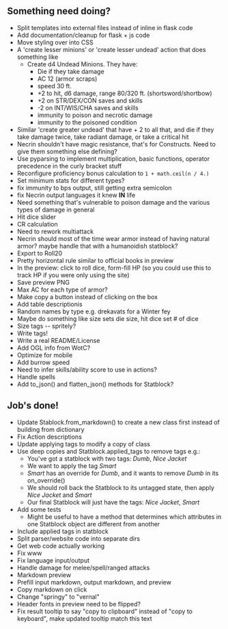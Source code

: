## Something need doing?

* Split templates into external files instead of inline in flask code
* Add documentation/cleanup for flask + js code
* Move styling over into CSS
* A 'create lesser minions' or 'create lesser undead' action that does something like
   * Create d4 Undead Minions. They have:
      * Die if they take damage
      * AC 12 (armor scraps)
      * speed 30 ft.
      * +2 to hit, d6 damage, range 80/320 ft. (shortsword/shortbow)
      * +2 on STR/DEX/CON saves and skills
      * -2 on INT/WIS/CHA saves and skills
      * immunity to poison and necrotic damage
      * immunity to the poisoned condition
* Similar 'create greater undead' that have + 2 to all that, and die if they take damage twice, take radiant damage, or take a critical hit
* Necrin shouldn't have magic resistance, that's for Constructs. Need to give them something else defining?
* Use pyparsing to implement multiplication, basic functions, operator precedence in the curly bracket stuff
* Reconfigure proficiency bonus calculation to `1 + math.ceil(n / 4.)`
* Set minimum stats for different types?
* fix immunity to bps output, still getting extra semicolon
* fix Necrin output languages it knew **IN** life
* Need something that's vulnerable to poison damage and the various types of damage in general
* Hit dice slider
* CR calculation
* Need to rework multiattack
* Necrin should most of the time wear armor instead of having natural armor? maybe handle that with a humanoidish statblock?
* Export to Roll20
* Pretty horizontal rule similar to official books in preview
* In the preview: click to roll dice, form-fill HP (so you could use this to track HP if you were only using the site)
* Save preview PNG
* Max AC for each type of armor?
* Make copy a button instead of clicking on the box
* Add table descriptionis
* Random names by type e.g. drekavats for a Winter fey
* Maybe do something like size sets die size, hit dice set # of dice
* Size tags -- spritely?
* Write tags!
* Write a real README/License
* Add OGL info from WotC?
* Optimize for mobile
* Add burrow speed
* Need to infer skills/ability score to use in actions?
* Handle spells
* Add to_json() and flatten_json() methods for Statblock? 


## Job's done!

* Update Stablock.from_markdown() to create a new class first instead of building from dictionary
* Fix Action descriptions
* Update applying tags to modify a copy of class
* Use deep copies and Statblock.applied_tags to remove tags e.g.:
    * You've got a statblock with two tags: *Dumb*, *Nice Jacket*
    * We want to apply the tag *Smart*
    * *Smart* has an override for *Dumb*, and it wants to remove *Dumb* in its on_override()
    * We should roll back the Statblock to its untagged state, then apply *Nice Jacket* and *Smart*
    * Our final Statblock will just have the tags: *Nice Jacket*, *Smart*
* Add some tests
    * Might be useful to have a method that determines which attributes in one Statblock object
    are different from another
* Include applied tags in statblock
* Split parser/website code into separate dirs
* Get web code actually working
* Fix www
* Fix language input/output
* Handle damage for melee/spell/ranged attacks
* Markdown preview
* Prefill input markdown, output markdown, and preview
* Copy markdown on click
* Change "springy" to "vernal"
* Header fonts in preview need to be flipped?
* Fix result tooltip to say "copy to clipboard" instead of "copy to keyboard", make updated tooltip match this text
